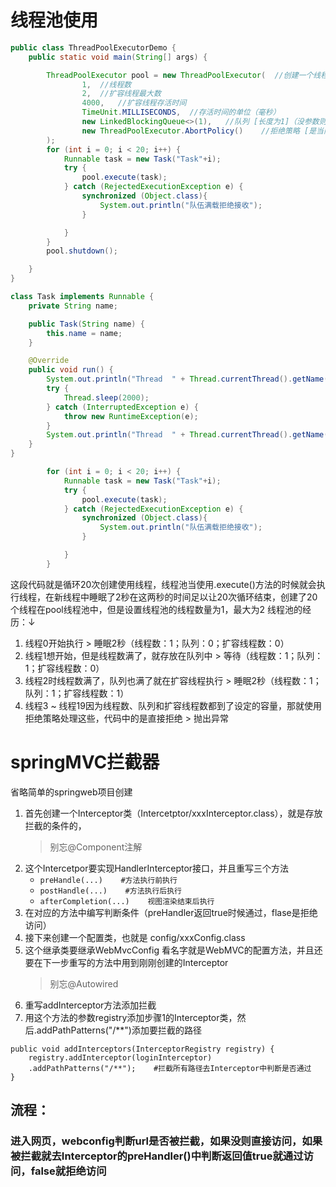 # 线程池使用
```java
public class ThreadPoolExecutorDemo {
    public static void main(String[] args) {

        ThreadPoolExecutor pool = new ThreadPoolExecutor(  //创建一个线程池
                1,  //线程数
                2,  //扩容线程最大数
                4000,   //扩容线程存活时间
                TimeUnit.MILLISECONDS,  //存活时间的单位（毫秒）
                new LinkedBlockingQueue<>(1),   //队列 [长度为1]（没参数则是~27亿）
                new ThreadPoolExecutor.AbortPolicy()    //拒绝策略 [是当队列满了就拒绝，抛出RejectedExecutionException异常 ]（队列满了之后则使用这里的拒绝策略）
        );
        for (int i = 0; i < 20; i++) {
            Runnable task = new Task("Task"+i);
            try {
                pool.execute(task);
            } catch (RejectedExecutionException e) {
                synchronized (Object.class){
                    System.out.println("队伍满载拒绝接收");
                }

            }
        }
        pool.shutdown();

    }
}

class Task implements Runnable {
    private String name;

    public Task(String name) {
        this.name = name;
    }

    @Override
    public void run() {
        System.out.println("Thread  " + Thread.currentThread().getName() + " 开始 " + name);
        try {
            Thread.sleep(2000);
        } catch (InterruptedException e) {
            throw new RuntimeException(e);
        }
        System.out.println("Thread  " + Thread.currentThread().getName() + " 结束 " + name);
    }
}
```
```java
        for (int i = 0; i < 20; i++) {
            Runnable task = new Task("Task"+i);
            try {
                pool.execute(task);
            } catch (RejectedExecutionException e) {
                synchronized (Object.class){
                    System.out.println("队伍满载拒绝接收");
                }

            }
        }
```
这段代码就是循环20次创建使用线程，线程池当使用.execute()方法的时候就会执行线程，在新线程中睡眠了2秒在这两秒的时间足以让20次循环结束，创建了20个线程在pool线程池中，但是设置线程池的线程数量为1，最大为2
线程池的经历：↓
1. 线程0开始执行 > 睡眠2秒（线程数：1；队列：0；扩容线程数：0）
2. 线程1想开始，但是线程数满了，就存放在队列中 > 等待（线程数：1；队列：1；扩容线程数：0）
3. 线程2时线程数满了，队列也满了就在扩容线程执行 > 睡眠2秒（线程数：1；队列：1；扩容线程数：1）
4. 线程3 ~ 线程19因为线程数、队列和扩容线程数都到了设定的容量，那就使用拒绝策略处理这些，代码中的是直接拒绝 > 抛出异常

# springMVC拦截器
省略简单的springweb项目创建
1. 首先创建一个Interceptor类（Intercetptor/xxxInterceptor.class），就是存放拦截的条件的，
   > 别忘@Component注解
2. 这个Intercetpor要实现HandlerInterceptor接口，并且重写三个方法
    + `preHandle(...)    #方法执行前执行`
    + `postHandle(...)    #方法执行后执行`
    + `afterCompletion(...)    视图渲染结束后执行`
3. 在对应的方法中编写判断条件（preHandler返回true时候通过，flase是拒绝访问）
4. 接下来创建一个配置类，也就是 config/xxxConfig.class
5. 这个继承类要继承WebMvcConfig 看名字就是WebMVC的配置方法，并且还要在下一步重写的方法中用到刚刚创建的Interceptor
   > 别忘@Autowired
6. 重写addInterceptor方法添加拦截
7. 用这个方法的参数registry添加步骤1的Interceptor类，然后.addPathPatterns("/**")添加要拦截的路径
```
public void addInterceptors(InterceptorRegistry registry) {
    registry.addInterceptor(loginInterceptor)
    .addPathPatterns("/**");    #拦截所有路径去Interceptor中判断是否通过
}
```
## 流程：
### 进入网页，webconfig判断url是否被拦截，如果没则直接访问，如果被拦截就去Interceptor的preHandler()中判断返回值true就通过访问，false就拒绝访问


